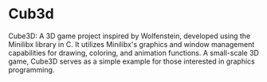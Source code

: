 # Cub3d
Cube3D: A 3D game project inspired by Wolfenstein, developed using the Minilibx library in C. It utilizes Minilibx's graphics and window management capabilities for drawing, coloring, and animation functions. A small-scale 3D game, Cube3D serves as a simple example for those interested in graphics programming.

